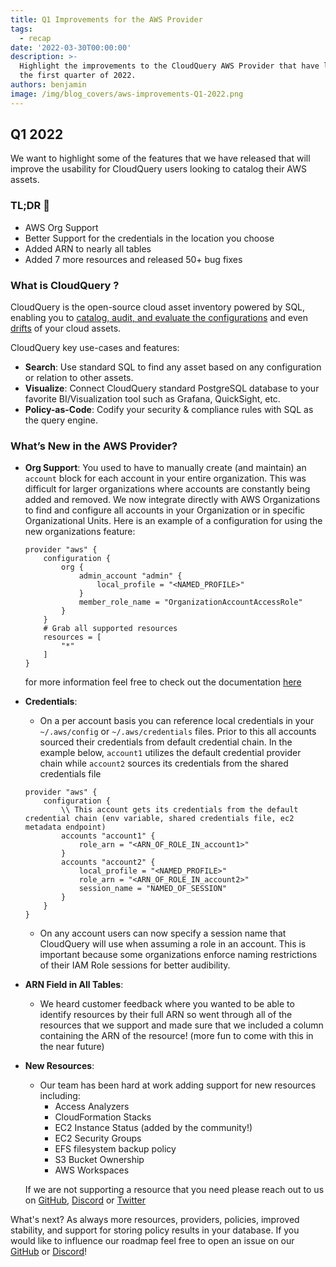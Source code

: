 ```yaml
---
title: Q1 Improvements for the AWS Provider
tags:
  - recap
date: '2022-03-30T00:00:00'
description: >-
  Highlight the improvements to the CloudQuery AWS Provider that have landed in
  the first quarter of 2022.
authors: benjamin
image: /img/blog_covers/aws-improvements-Q1-2022.png
---
```


## Q1 2022

We want to highlight some of the features that we have released that will improve the usability for CloudQuery users looking to catalog their AWS assets.

### TL;DR 📕

- AWS Org Support
- Better Support for the credentials in the location you choose
- Added ARN to nearly all tables
- Added 7 more resources and released 50+ bug fixes

### What is CloudQuery ?

CloudQuery is the open-source cloud asset inventory powered by SQL, enabling you to [catalog, audit, and evaluate the configurations](https://hub.cloudquery.io/policies) and even [drifts](https://www.cloudquery.io/blog/announcing-cloudquery-terraform-drift-detection) of your cloud assets.

CloudQuery key use-cases and features:

- **Search**: Use standard SQL to find any asset based on any configuration or relation to other assets.
- **Visualize**: Connect CloudQuery standard PostgreSQL database to your favorite BI/Visualization tool such as Grafana, QuickSight, etc.
- **Policy-as-Code**: Codify your security & compliance rules with SQL as the query engine.

### What’s New in the AWS Provider?

- **Org Support**:
  You used to have to manually create (and maintain) an `account` block for each account in your entire organization. This was difficult for larger organizations where accounts are constantly being added and removed. We now integrate directly with AWS Organizations to find and configure all accounts in your Organization or in specific Organizational Units. Here is an example of a configuration for using the new organizations feature:

  ```
  provider "aws" {
      configuration {
          org {
              admin_account "admin" {
                  local_profile = "<NAMED_PROFILE>"
              }
              member_role_name = "OrganizationAccountAccessRole"
          }
      }
      # Grab all supported resources
      resources = [
          "*"
      ]
  }
  ```

  for more information feel free to check out the documentation [here](https://hub.cloudquery.io/providers/cloudquery/aws/latest#multi-account-configuration-aws-organizations)

- **Credentials**:

  - On a per account basis you can reference local credentials in your `~/.aws/config` or `~/.aws/credentials` files. Prior to this all accounts sourced their credentials from default credential chain.
    In the example below, `account1` utilizes the default credential provider chain while `account2` sources its credentials from the shared credentials file

  ```
  provider "aws" {
      configuration {
          \\ This account gets its credentials from the default credential chain (env variable, shared credentials file, ec2 metadata endpoint)
          accounts "account1" {
              role_arn = "<ARN_OF_ROLE_IN_account1>"
          }
          accounts "account2" {
              local_profile = "<NAMED_PROFILE>"
              role_arn = "<ARN_OF_ROLE_IN_account2>"
              session_name = "NAMED_OF_SESSION"
          }
      }
  }
  ```

  - On any account users can now specify a session name that CloudQuery will use when assuming a role in an account. This is important because some organizations enforce naming restrictions of their IAM Role sessions for better audibility.

- **ARN Field in All Tables**:

  - We heard customer feedback where you wanted to be able to identify resources by their full ARN so went through all of the resources that we support and made sure that we included a column containing the ARN of the resource! (more fun to come with this in the near future)

- **New Resources**:

  - Our team has been hard at work adding support for new resources including:
    - Access Analyzers
    - CloudFormation Stacks
    - EC2 Instance Status (added by the community!)
    - EC2 Security Groups
    - EFS filesystem backup policy
    - S3 Bucket Ownership
    - AWS Workspaces

  If we are not supporting a resource that you need please reach out to us on [GitHub](https://github.com/cloudquery/cq-provider-aws), [Discord](https://cloudquery.io/discord) or [Twitter](https://twitter.com/cloudqueryio)

What's next?
As always more resources, providers, policies, improved stability, and support for storing policy results in your database. If you would like to influence our roadmap feel free to open an issue on our [GitHub](https://github.com/cloudquery/cloudquery) or [Discord](https://cloudquery.io/discord)!
